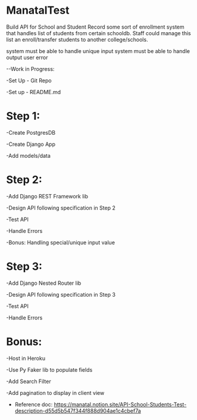 # ManatalTest
Build API for School and Student Record
some sort of enrollment system that handles list of students from certain schooldb. Staff could manage this list an enroll/transfer students to another college/schools. 

system must be able to handle unique input
system must be able to handle output user error


--Work in Progress:

-Set Up - Git Repo 

-Set up - README.md 

# Step 1:

-Create PostgresDB 

-Create Django App 

-Add models/data 

# Step 2:

-Add Django REST Framework lib 

-Design API following specification in Step 2 

-Test API 

-Handle Errors 

-Bonus: Handling special/unique input value 

# Step 3:

-Add Django Nested Router lib 

-Design API following specification in Step 3 

-Test API 

-Handle Errors 

# Bonus:

-Host in Heroku 

-Use Py Faker lib to populate fields 

-Add Search Filter 

-Add pagination to display in client view 

- Reference doc: https://manatal.notion.site/API-School-Students-Test-description-d55d5b547f344f888d904ae1c4cbef7a 


